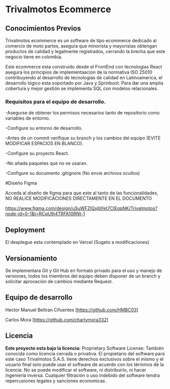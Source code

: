 # Trivalmotos Ecommerce


## Conocimientos Previos
Trivalmotos ecommerce es un software de tipo ecommerce dedicado al comercio de moto partes, asegura que minorista y mayoristas obtengan productos de calidad y legalmente registrados, cerrando la brecha que este negocio tiene en colombia.

Este ecommerce esta construido desde el FrontEnd con tecnologias React asegura los principios de implementaacion de la normativa ISO 25010 contribuyendo al desarrollo de tecnologias de calidad en Latinoamerica, el desarrollo lógico esta soportado por Java y Sprinboot. 
Para dar una amplia cobertura y mejor gestión se implementa SQL con modelos relacionales.

### Requisitos para el equipo de desarrollo.

-Asegurse de obtener los permisos necesarios tanto de repositorio como variables de entorno.

-Configure su entorno de desarrollo.

-Antes de un commit verifique su branch y los cambios del equipo (EVITE MODIFICAR ESPACIOS EN BLANCO).

-Configure su proyecto React.

-No añada paquetes que no se usaran.

-Configure su documento .gitignore (No envie archivos ocultos)


#Diseño Figma

Acceda al diseño de figma para que este al tanto de las funcionalidades, NO REALICE MODIFICACIONES DIRECTAMENTE EN EL DOCUMENTO

https://www.figma.com/design/uSuWFZIQxjbYet7CIEgpNK/Trivalmotos?node-id=0-1&t=RCqU9i4TRFA10RNt-1


## Deployment

El desplegue esta contemplado en Vercel (Sugeto a modificaciones)



## Versionamiento

Se implementara Git y Git Hub en formato privado para el uso y manejo de versiones, todos los miembros del equipo deben disponer de un branch y solicitar aprovación de cambios mediante Request.

## Equipo de desarrollo

 Hector Manuel Beltran Cifuentes [https://github.com/HMBC03]
 
 Carlos Mora [https://github.com/charlymora332]


## Licencia

**Este proyecto esta bajo la licencia:**
Proprietary Software License: También conocida como licencia cerrada o privativa. 
El propietario del software para este caso Trivalmotos S.A.S. tiene derechos exclusivos sobre el mismo y el usuario final solo puede usar el software de acuerdo con los términos de la licencia. 
No se puede modificar el software, ni distribuirlo, ni hacer ingeniería inversa.
Cualquier filtración o uso indebido del software tendra repercusiones legales y sanciones economicas.
